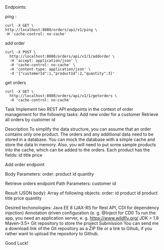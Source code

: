 Endpoints: 


ping :
``````
curl -X GET \
http://localhost:8080/orders/api/v1/ping \
-H 'cache-control: no-cache' 
``````

add order
``````````
curl -X POST \
  http://localhost:8080/orders/api/v1/1/addorder \
  -H 'accept: application/json' \
  -H 'cache-control: no-cache' \
  -H 'content-type: application/json' \
  -d '{"customerId":1,"productId":2,"quantity":3}'
``````````


get orders 

````````
curl -X GET \
  http://localhost:8080/orders/api/v1/1/getorders \
  -H 'cache-control: no-cache' 
````````



Task
Implement two REST API endpoints in the context of order management for the following tasks:
Add new order for a customer
Retrieve all orders by customer id

Description
To simplify the data structure, you can assume that an order contains only one product. 
The orders and any additional data need to be stored in a database. 
You can mock the database with a simple cache and store the data in memory. 
Also, you will need to put some sample products into the cache, 
which can be added to the orders. Each product has the fields:
id
title
price


Add order endpoint

Body Parameters:
order:
product id
quantity


Retrieve orders endpoint
Path Parameters:
customer id


Result (JSON body):
Array of following objects:
order:
id
product id
product title
price
quantity


Desired techonologies:
Java EE 8 (JAX-RS for Rest API, CDI for dependency injection)
Annotation driven configuration (e. g. @Inject for CDI)
To run the app, you need an application server, e. g. https://www.wildfly.org/
JDK > 1.8
Maven-3.5+
Git repository to store the project
Submission
You can send me a download link of the Git repository as a ZIP file or a link to Gihub, if you rather want to upload the repository to Github.


Good Luck!
